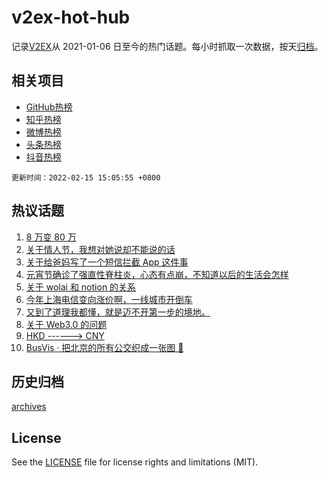 # v2ex-hot-hub

 记录[V2EX](https://www.v2ex.com/)从 2021-01-06 日至今的热门话题。每小时抓取一次数据，按天[归档](archives)。
 
 ## 相关项目

- [GitHub热榜](https://github.com/snaildev/github-hot-hub)
- [知乎热榜](https://github.com/snaildev/zhihu-hot-hub)
- [微博热榜](https://github.com/snaildev/weibo-hot-hub)
- [头条热榜](https://github.com/snaildev/toutiao-hot-hub)
- [抖音热榜](https://github.com/snaildev/douyin-hot-hub)


 `更新时间：2022-02-15 15:05:55 +0800`

## 热议话题

1. [8 万变 80 万](https://www.v2ex.com/t/833951)
1. [关于情人节，我想对她说却不能说的话](https://www.v2ex.com/t/833806)
1. [关于给爸妈写了一个短信拦截 App 这件事](https://www.v2ex.com/t/833808)
1. [元宵节确诊了强直性脊柱炎，心态有点崩，不知道以后的生活会怎样](https://www.v2ex.com/t/833923)
1. [关于 wolai 和 notion 的关系](https://www.v2ex.com/t/833867)
1. [今年上海电信变向涨价啊，一线城市开倒车](https://www.v2ex.com/t/833877)
1. [又到了道理我都懂，就是迈不开第一步的境地。](https://www.v2ex.com/t/833887)
1. [关于 Web3.0 的问题](https://www.v2ex.com/t/833901)
1. [HKD ------> CNY](https://www.v2ex.com/t/833854)
1. [BusVis · 把北京的所有公交织成一张图 🚌](https://www.v2ex.com/t/833792)

## 历史归档

[archives](archives)

## License

See the [LICENSE](LICENSE) file for license rights and limitations (MIT).
